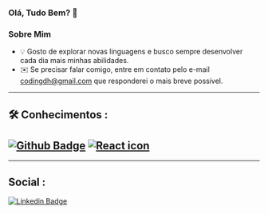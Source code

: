 ### Olá, Tudo Bem? 👋

### Sobre Mim
  - 💡 Gosto de explorar novas linguagens e busco sempre desenvolver cada dia mais minhas abilidades.
  - ✉️ Se precisar falar comigo, entre em contato pelo e-mail codingdh@gmail.com que responderei o mais breve possivel.
__________________________________________________________________________________________________________________________________
🛠  **Conhecimentos :**
--
[![Github Badge](https://img.shields.io/badge/-Github-000?style=flat-square&logo=Github&logoColor=white&link=https://github.com/Danrlei-Hornke)](https://github.com/Danrlei-Hornke)
[![React icon](https://img.shields.io/badge/gadget.svg?logo=data%3Aimage%2Fpng%3Bbase64%2CiVBORw0KGgoAAAANSUhEUgAAAGQAAABkCAYAAABw4pVUAAAS10lEQVR42u1dBXzbyPK%2B92fGx6%2BNVjKJjDKkfFRmZmZmZmZmPGZmZmZmZr40sR07TRO9%2FeSum7ppGttJL0%2Bn%2Bf22YEs7qx3vwLezo%2FNMQxZZZJFFFllkkUUWWWSRRRZZZJFFFllkkUUWWWSRoij%2FVMCrg3lPkyeJK1DC8YpO7J5jRI28TaTQHp5XwvXFG32DB1EL3wZPg7cYKObVJk%2FSMQ3C2H5VwhAE0Ukk7VPHxd1LfBsP6aFrH9Qjd7%2BoR%2B56Xg8euV13z1tfIYQvihE1%2FCVv88602%2B3%2FnC9P9ME7PLOIEvrKHrkoBh7gVXj%2Fa3qTx97Rw7c%2Bqfu3XKY72vYqpmP7pJEgOX4Vwmhsk1QiaiXeNfuOYyJqasHL7tJdPYdG6fXfcILSM0eWvyng5d50kr919RoeRZ9n4%2BtdubuC8iwuKFBkUwvjD3%2Fw%2FDudmM98m45U4sEj97%2BiyxPmJwWtRTGd8Eri8h%2BzX9T1qGfp1orIPS%2BlJ0jbf6NuC18YJVLoGY6T%2FlRr4Td2%2FZmXg8%2FaIhdGtf03pfvDanQv2VJhv7DLUfAEb4xBmbAgiTHhGt%2F6g5W8qH3y5z9r%2F2ZagRCnb77Ya2QcDwz1BNVBXNpVWDXQ240aKf9HiNSNyMHbidNfKg2cEIvc8awxQYWPvKWr01cco%2FbmKNXzrc%2FKiyhtiagdVWesKMe9Bs%2Fbn9GlAeNj6JvyuA28wNPgLbjd9PqrhcKLYxAYrhd7DIsTu3euKYWhado%2FEpf%2FJ6YypAHj4pwY2FmDzv8vzu5ZDdXhnrchySY1sO8GnfcUlhIptA7qqDoVRdyFW6izkEyvioffhF1Koi%2FO4V3pcrn%2B84yClPx7pSGT4obKvOR2nd7z%2FXnnn%2F8P5lsdRD3fVnhRCfulwo78TlH%2B42z3cZyHJ0r4YXurjtHILU8aE4xVQ1UbVNjNzCNKG241fIe9dfdStrLCNz%2Bh21t2jPJK6EFCRFIjM%2FZDcPljkTufM%2B63hS4oaczLLUwnEM7mXiSPnl2Gh%2FQs3lpJlNC12Rhm3uWbTe%2BJB3ZdnVJhD72uu7oNiRMp%2BLQgaP%2BNRu3Fc66ewxP4zlhNO6%2FScQ%2Fn9M%2FIZqz0npu8y3YYdk4aMT3J2dUF5nN11cjDvnX7U7q572hqxOWB2fZRYFOaEVH7yT13XTmzK%2BLQyaVEDLzPSYEPpGFTk01OqDZ19upyTtR%2B5Dh3k%2BxXszJU7D%2FWWM2%2B1Xt1Xo08YDqB0If6ADrZUANN2hxtLCih3GIYpQCemkK9syaPvm305561KkkFYKw%2BfKaMm5NEnGOzqY1z4QEh2pq3PYr%2BtMO36bw78q75BCJpP4Suf9iYQN7dJNqokfcvufb1Z6fzt5wUfEMcOKGUGfv0ihkwnhr84Ot%2F%2BYv4%2F7n2D6EL3qbGCgld84DOy9p35jPqDl8pM5REDsYxqfn0B3eVs3njiK6ZQPxbLtWpZxYvKHD%2Fb34OiPJHooZjqQj%2BKZ13%2BqOmEwjwKub5EFFL5DtpcAqcnfqftkKcHftjhVydH8zi%2Fx3to5QJhEhakQlVVvCH0I2PGBMneJuUwAXNWRiif4nQtE2cRdXKlCUJZeqypCGU%2B17WaXAX51yBhTmvPpti533NUyrr2od0OvZvzScQJfR58Ip7Thj1i4s4Tgrk1I%2Fd24faoATAQPTlXbKtnEiBT2j71Lt0m%2BF9IV5B8Mg5PD1zRYOFZm2K0Jd22Z06kcOfmE8gnqbPIC7AQzra9i4q4JXO2faRgjcC8eDld6dsBu0P%2Bh3ILBBk%2FBtxSnoiXYF4gV1Wsvey1O7ODn2PGjy2X6FTA%2F%2BE%2BWyIErrUs2hzCjYZPSvJ8fLMbO4HyAdX1rtqdwX6AGRPXP4kIUq7kxMpt8dnUDO4xrNiJ1DbTxo1avKvWcU7gnuePHZuKohdsEnnJe2g6QRSQJQ58qgZhp73Ltumc0r48uwEGr5a7Dc6wVBiW%2FiCKJ24udVNJr4rvP9VQyiuPqMSvBq6IssfzzWe5TtSP55hUxKcoMwwn0AEtZO9TY9UsHXgJp2okXdqPUGCpz%2BvtYwxI%2B7qPTJBpOAtZwQX5eCtEAQz8nygVayxTe2bTRCrHbolpV4v6n6UrUJTkc3m%2BT3cXUTS2KUjDm9ZdTuBhJB%2FgT0AxM7x6kigs5wYiDKHILDvep3jFcQbCRrbxAGlV234DN%2FhGob2wuagD%2FSFPgsE6WLwOBN%2FjK3wwdd0wDBQgSzINGO0%2Fj3T74BPsJPHCWoPCjyuJO7IQ%2FieTma5EGhx1NGm50%2Fi4IlRdc6aCsAXLNbAJGG%2FojaN3ZOCQG7V0Rf6RN%2FgAV7gybsLH8QYMBY6pj4UNjE8rNDVD5jT5WVEVcnDAOuM2GHSwiQgFGfHvkXq1KXliLjDNz6G785pC93wqA7eGAPGgjEpkxcbts63ao9O5NBDZpLB3wGoIy5tO%2Fa0eTUch6ta0wRhMyl83UOAzoEjpT%2BnRvYYXVXF1GCX8L5mMdoXUN4kJ6gVUE9o%2BDc%2Bw3e4RohcWIJ7cC%2FrB32ib%2BBq4FXTWPw7KHxPx4yxE5dvGyFSIbNbf1PE8%2BofeIdnIRG17wR%2Fi7g6ccFx7chtOoPGWSu89yU9sPtaitaurnR1HRTFJGJSebpLR%2F%2Bu9CzcXInraIQPGxAjxN2qwObWkHxAoRcBaC4gmKoNwCC%2BwzW4FvfgXoYSuGmfnKBUUFUEHhXgCd4YQ2DPdRjTKWPEmDF2ii4f5%2F3NDeHwds8C2MQGLwhADpxLu4Eaz6TYe1QcyQkw4mkBPPAaDbSupPvpz53wlkYkiEijbJd%2FHw0Ux2A1YccOgRmSGtgv2Nm2V4xtMuVCNGCcSdN7omwF2oIXRAmRu4IXeII3xoCxYEy4DmPEWDFmNn48C7aQkRdAnYckXTXXNbartgYnCIBxvBQ6SFyBhDJ%2BfhlDddEQD8BuOLsMLKHfl9L2jTp9mQFxeFfv1gU1fFdmAIiVBdfY0OPrDlTycui9887r%2Ffe5jg974rSP933rD2DFwftCYtx3mQGjoETuxphwjTptaTnGijFj7DRtSWexDRqeURk%2Fr4wKMsHLwf1ArxtGfMErvYjTXyyPnFHG0FzmakpDJiOrpJR6MffAo8IeOvSwEGxVwtJxOPpLw%2FbrSVTYt17sOyqW%2BpW%2BYOhwbGbVRbYi%2BkpnlPQZGSOif22aL%2FH9D8bC0o%2BEYMsSQuQIEiLo2IGf3YdnkYZOijMXnO3vY5sXcwAv7ZdbFUgokLTrEXSxIIoFfcj%2BQ7YGETzzq9G1v8GGD3soZ%2Fs%2BxYgN0ruBohZHEgS%2BkwZPTFBdf6g6%2FsCoOKJsoe1Njld%2BSDX1Dfr35jMluBExeIRmlCRYogW1LXG2q0jvG%2BXs2K%2BY%2FZjg7mKsmbYR9gPP5mjfuyRw8Ob0c%2BPffKBljJMC17D45pwRfulILnB06JOGwLFvQI1jjKqGzwrs6qCaUmc4l2%2BDPHGBgRX5NxzWeSX0Qsot1q6jqgKfw5ACHCzC6snMCaaTt4u247TpZ2jHCS9vR%2BoRu4%2BtAvSJFFLwUKcuKSNS6JoU79BLvk2H8XlKFTn9a2pKaSqwewcDwaaJFjE8O4N07O16xzlJewJJgefMlSWi9gyFJpLM6HrXH6igejRKRP88CKI26aQUQY3CSCJDBJtBdLl3pJNTCqgDfTou7halXtKYTGEQXrk%2FFal7dWnkdKC66UBQu%2FQOXR4%2BDVG8IRiqTu%2FNTJwmgjrO0bpbjHl5ad7YkHroDcNwE0%2BTGMepUm1yzegqW8DL4ah%2FwyHDPqEPsdfwJISCuar%2F4E4MLrNf0DkOxhiAMmZ2KSdqXxDiFrPbHwm%2FD5cXfchjZiOeSLgXbDSQXLifdIK%2BgnAz8LB9mGgaZUOt1JQTjGvYatmdOYm8pH0d2Htdyg1esKECvOUxKXSXwvdYsVklNUB4dA6%2BVCfMK2UpSraWHdkmWf0R8mrpUk6Eb3s69TAzV5YRWXsHqiD7lB73aGenflEGpdtbdijHg%2BAXam%2FeLsY53AMyVxWd3Ari9OmhK%2B89WwQOgcFhMNRXpk2BSrW3aB9jK9R%2BQZdjCEZTNq1vlLOrI7J9HsRARAq%2B55615hhT4Zgr2J36C%2FjEwGpp%2BNREegNICvycU4DE3FuXnwVsrAHGQBLER5nLHTYBv3h53NzawiJYvTrugfHPVLu8FPoEvE6FUR4xNrzgDueaHIHc43S67LDJCc7lX1GP27Dh95hHRRMMSpiOz5WQ28uyGVlULIQujFW3m0gn9m3a8EOotUBgvHEPvK%2FM%2FhAY4gxKVfQAY6GqZ0d%2BZ198E5xdBpWkPS9P4Xv1mDnii7MoG0YQKizfyB6QPIuGfRvoEQAl9Hq1wuOVKG0sOKtNw14IsyMl1aanyqE3fCeMMeB2jCXfyBv5ZkhfZcEjXTGxes2tQrDGBJKvfuR5iTtNIGr4xTMIJFa3AoGrG345UyCIhfK1s5gbduSCquV4vaos7CuAGV2WxfmqLCIGtsDDqqqyUjiT0vYMKguubW0FgliG2ZA3M%2FvD%2FjvwsqoqSxpNvT2nf1O%2BKovGJvmqrOyNOgxXPkYdhpMGiNHqjDqwK6iUao36qJm1FgjilDMYdair96sz6kjow65hPkYdKEQeRj0ft3fVMUxeLm4vDd5G0izDEub2Ule3itvbNgr86DSoBNG5Iwu31%2B6FQMozYiRMXD9bi3bpwJTuEJaznUxnhz4lyH7Pxe2FkN2z15Tn7%2FbmERgioCKS9mVdB4bo8%2FTAUNmafWAob8xEfjlR%2B%2BosgeE72QaGCGSBdNdBYJg%2FdIIDkoAPqE1YiuWeNXQiagZ8Ae8kDZ1cZEAnozOjbMAhGdAJ%2BkDLhE7Q7skUKu1zLD2OHa0L6ARql4j%2B5flDJ%2FUILlId%2Bh2MPTCks4OLEOYh%2FCJfZAnU5xpcZCe5MIbagosYAzAx2tf3eYCL5xZ%2Bp8v1h9rA7452J%2BF3QOGAxLOC3wXlLSqABBq8qWzgd5Ij%2FE6f7cezwe8m2qDyrztXG1Tgxb7HGIjDm2hYG1R5nGgicngvBpzVFu6qX24LFzzAK3MLF6k%2F1W7hrt2PBL%2FTtnCxocZLod1sC7dB0V%2FsnkbUthyGKqg5yeH5BpDkIHWrOcnh%2BRqTHPCMvKQdYkfzGjTBePIOz2ykzFD3M65MXFDRkNKA0He2aUAqTQMSWBqQzTMLz%2Fg3myjHi8GdJ1I2S%2F07ap8ox4I1NM%2By7XWRKIc%2Bs0qU49VIAmMHCpxOlDMLEVF7iKWSqlMWN9xU0ilLWCopvK0HMfZffbK1vW3Pn08mW9%2BaS7I1rrWSrevqOAKODNRwHAHAZhFRQj9S9fRT1YbP8B2ugQHGPbi3uuMI4JXLcQTrwI7N04%2FXWuHADivNUXq2Azti%2FzGnHNhBH9aBnVOPtM2l0HkZO9JGpNClWak7l%2F9yBHO4HysMx6JRfyvzOhpoLrTR75i7KvYeGeNFf1a8cM49faRt%2BDR2HtJcRJTwZXVz6HNXBTPGACVPO%2FQpafHwTSnnwLNyVwVhVeHyO%2FR5yITHogufq%2Btj0bAR2FBix6Lxb0ThDILHsWggy%2FkeiybuJk%2BZsXDAF3VROKDA7u5N3IUxtknmXbmrEimd6J9CMZXpzSE1QoNMJe%2FCARAsLwc%2FNZ1AULuqLktr2Fu0izE7oUxdmlCnLUsy%2B0J3HGOcy7%2Bojkpr1KoakFV8RgpdK%2FYYHq%2BKleHfru7D4r9A8RmrPBMEivJMAADRJ9P3%2BKwuyzNBNRKXL2buAmaeJiV1UMDszeoKmOGzuixghgQMqCxTl%2FgDNJFnib9Pq5b4U2etPrXE3%2Fi5%2BZf4a9G%2BiG0lo8SfqYtguvqOyakIJmdTm3KnFcGckiqCKRpFMEsZfoV0nLyKYA5IFcHE2cLqimBaZWIdvlmnlYntMTRWtUwskbVnUY26TsvEjpzBysSau5AydUujNVWYZoSgj1dCj9S2kDJwLMfFXdMlynEPCikLSvhhuLNn4wfBmr%2BQcrrUeOBHZkfEQROSRNEurdHTUUL76QpIeOZvrDyl1LgajtIVs%2BqM4KLdtwbXVC01jj54KZgkanhfTdmE1IBfKQ2dnGQlYpHqgz150xbjd3YdVHpqMf7AtYA34KpCCIAt6Iq4n7rJZTQNKJlPMX5ce1oxfvpDQN9ECd8HXuAJ3oBlUAigajF%2BZ%2Bf%2BpSjGb%2FrXVXhX70m%2FrgKviBC8zaJ4ZQSvhmL2i7oXeZZsrcSk1OfrKmDH7Bd1KwJP8BZ8zaPKxJOvq%2FCu2Gn%2B11WwNFLYDwpvVzTUF7p4lm6rwBgzE%2B5M%2F8ojbP7glUeAy%2BGuIuMDaZ6eueuPU2NazMvBzwXBO6POXnnk9M6kfX6BvsEDvKA6sWLwFgXsrdM3KxSZ%2FZVHNeTHKv15Jfw0EQM%2Fc7xSSfV1GQLIc%2FVSMN7T9F3i8qeq0on%2Bn3k5%2FJjpXgpmkUUWWWSRRRZZZJFFFllkkUUWWWSRRRZZZJFFFv0VBlezb7iz%2F40AAAAASUVORK5CYII%3D)](https://www.raspberrypi.org)
--
________________________________________________________________________________________________________________________________________
  **Social :**
  --
  [![Linkedin Badge](https://img.shields.io/badge/-LinkedIn-blue?style=flat-square&logo=Linkedin&logoColor=white&link=https://www.linkedin.com/in/danrlei-dscoding/)](https://www.linkedin.com/in/danrlei-dscoding/)
  

